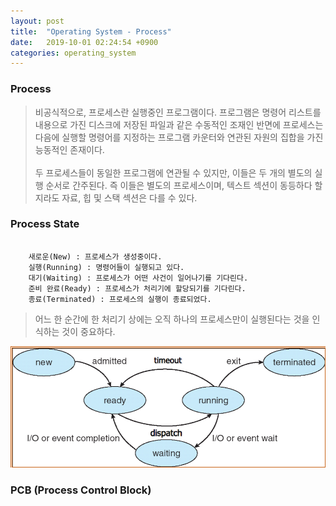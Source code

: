 ```yaml
---
layout: post
title:  "Operating System - Process"
date:   2019-10-01 02:24:54 +0900
categories: operating_system
---
```


### Process
> 비공식적으로, 프로세스란 실행중인 프로그램이다. 프로그램은 명령어 리스트를 내용으로 가진 디스크에 저장된 파일과 같은 수동적인 조재인 반면에 프로세스는 다음에 실행할 명령어를 지정하는 프로그램 카운터와 연관된 자원의 집합을 가진 능동적인 존재이다. <br><br> 두 프로세스들이 동일한 프로그램에 연관될 수 있지만, 이들은 두 개의 별도의 실행 순서로 간주된다. 즉 이들은 별도의 프로세스이며, 텍스트 섹션이 동등하다 할지라도 자료, 힙 및 스택 섹션은 다를 수 있다.

### Process State
```

    새로운(New) : 프로세스가 생성중이다.
    실행(Running) : 명령어들이 실행되고 있다.
    대기(Waiting) : 프로세스가 어떤 사건이 일어나기를 기다린다.
    준비 완료(Ready) : 프로세스가 처리기에 할당되기를 기다린다.
    종료(Terminated) : 프로세스의 실행이 종료되었다.

```

> 어느 한 순간에 한 처리기 상에는 오직 하나의 프로세스만이 실행된다는 것을 인식하는 것이 중요하다.


<img src="/workspace/devlog/operating_system/process/res/1.png">

### PCB (Process Control Block)
